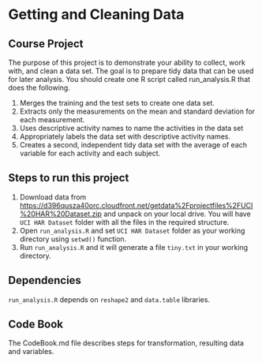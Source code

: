 # Getting and Cleaning Data

## Course Project

The purpose of this project is to demonstrate your ability to collect, work with, and clean a data set. The goal is to prepare tidy data that can be used for later analysis. 
You should create one R script called run_analysis.R that does the following. 

1. Merges the training and the test sets to create one data set.
2. Extracts only the measurements on the mean and standard deviation for each measurement.
3. Uses descriptive activity names to name the activities in the data set
4. Appropriately labels the data set with descriptive activity names.
5. Creates a second, independent tidy data set with the average of each variable for each activity and each subject.

## Steps to run this project

1. Download data from https://d396qusza40orc.cloudfront.net/getdata%2Fprojectfiles%2FUCI%20HAR%20Dataset.zip and unpack on your local drive. You will have ```UCI HAR Dataset``` folder with all the files in the required structure.
2. Open ```run_analysis.R``` and set ```UCI HAR Dataset``` folder as your working directory using ```setwd()``` function.
3. Run ```run_analysis.R``` and it will generate a file ```tiny.txt``` in your working directory.

## Dependencies

```run_analysis.R``` depends on ```reshape2``` and ```data.table``` libraries. 

## Code Book

The CodeBook.md file describes steps for transformation, resulting data and variables.
